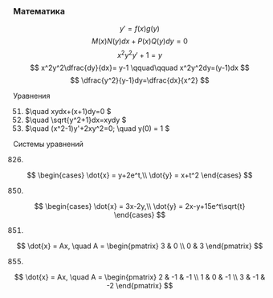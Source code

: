 ### Математика
$$
y' = f(x)g(y)
$$
$$
M(x)N(y)dx + P(x)Q(y)dy = 0
$$
$$
x^2y^2y'+1=y
$$
$$
x^2y^2\dfrac{dy}{dx}= y-1
\qquad\qquad
x^2y^2dy=(y-1)dx
$$
$$
\dfrac{y^2}{y-1}dy=\dfrac{dx}{x^2}
$$

Уравнения

51. $\quad xydx+(x+1)dy=0 $
52. $\quad \sqrt{y^2+1}dx=xydy $
53. $\quad (x^2-1)y'+2xy^2=0; \quad y(0) = 1 $

Системы уравнений

826. 
$$
\begin{cases}
\dot{x} = y+2e^t,\\
\dot{y} = x+t^2
\end{cases}
$$

850.
$$
\begin{cases}
\dot{x} = 3x-2y,\\
\dot{y} = 2x-y+15e^t\sqrt{t}
\end{cases}
$$

851.
$$
\dot{x} = Ax, \quad
A = \begin{pmatrix}
3 & 0 \\
0 & 3
\end{pmatrix}
$$

855. 
$$
\dot{x} = Ax, \quad
A = \begin{pmatrix}
2 & -1 & -1 \\
1 & 0 & -1 \\
3 & -1 & -2
\end{pmatrix}
$$